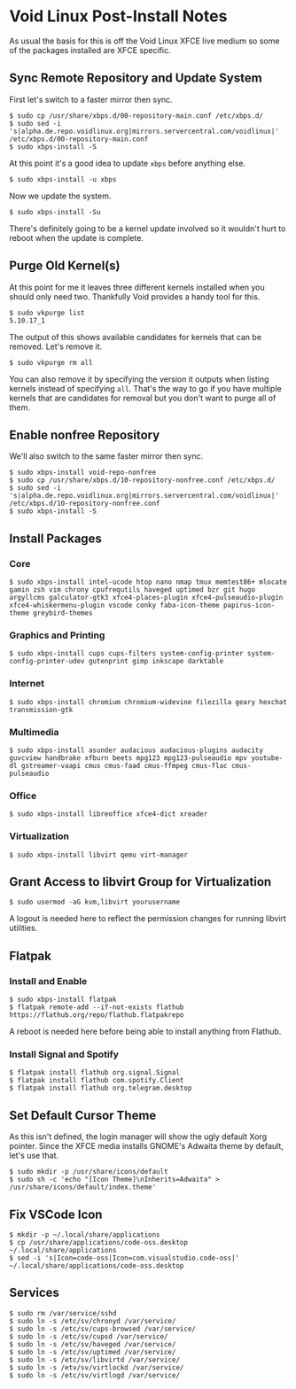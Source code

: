# Void Linux Post-Install Notes

As usual the basis for this is off the Void Linux XFCE live medium so some of
the packages installed are XFCE specific.

## Sync Remote Repository and Update System

First let's switch to a faster mirror then sync.

```console
$ sudo cp /usr/share/xbps.d/00-repository-main.conf /etc/xbps.d/
$ sudo sed -i 's|alpha.de.repo.voidlinux.org|mirrors.servercentral.com/voidlinux|' /etc/xbps.d/00-repository-main.conf
$ sudo xbps-install -S
```

At this point it's a good idea to update `xbps` before anything else.

```console
$ sudo xbps-install -u xbps
```

Now we update the system.

```console
$ sudo xbps-install -Su
```

There's definitely going to be a kernel update involved so it wouldn't hurt to
reboot when the update is complete.

## Purge Old Kernel(s)

At this point for me it leaves three different kernels installed when you
should only need two. Thankfully Void provides a handy tool for this.

```console
$ sudo vkpurge list
5.10.17_1
```

The output of this shows available candidates for kernels that can be removed.
Let's remove it.

```console
$ sudo vkpurge rm all
```

You can also remove it by specifying the version it outputs when listing
kernels instead of specifying `all`. That's the way to go if you have
multiple kernels that are candidates for removal but you don't want to purge
all of them.

## Enable nonfree Repository

We'll also switch to the same faster mirror then sync.

```console
$ sudo xbps-install void-repo-nonfree
$ sudo cp /usr/share/xbps.d/10-repository-nonfree.conf /etc/xbps.d/
$ sudo sed -i 's|alpha.de.repo.voidlinux.org|mirrors.servercentral.com/voidlinux|' /etc/xbps.d/10-repository-nonfree.conf
$ sudo xbps-install -S
```

## Install Packages

### Core

```console
$ sudo xbps-install intel-ucode htop nano nmap tmux memtest86+ mlocate gamin zsh vim chrony cpufrequtils haveged uptimed bzr git hugo argyllcms galculator-gtk3 xfce4-places-plugin xfce4-pulseaudio-plugin xfce4-whiskermenu-plugin vscode conky faba-icon-theme papirus-icon-theme greybird-themes
```

### Graphics and Printing

```console
$ sudo xbps-install cups cups-filters system-config-printer system-config-printer-udev gutenprint gimp inkscape darktable
```

### Internet

```console
$ sudo xbps-install chromium chromium-widevine filezilla geary hexchat transmission-gtk
```

### Multimedia

```console
$ sudo xbps-install asunder audacious audacious-plugins audacity guvcview handbrake xfburn beets mpg123 mpg123-pulseaudio mpv youtube-dl gstreamer-vaapi cmus cmus-faad cmus-ffmpeg cmus-flac cmus-pulseaudio
```

### Office

```console
$ sudo xbps-install libreoffice xfce4-dict xreader
```

### Virtualization

```console
$ sudo xbps-install libvirt qemu virt-manager
```

## Grant Access to libvirt Group for Virtualization

```console
$ sudo usermod -aG kvm,libvirt yourusername
```

A logout is needed here to reflect the permission changes for running libvirt
utilities.

## Flatpak

### Install and Enable

```console
$ sudo xbps-install flatpak
$ flatpak remote-add --if-not-exists flathub https://flathub.org/repo/flathub.flatpakrepo
```

A reboot is needed here before being able to install anything from Flathub.

### Install Signal and Spotify

```console
$ flatpak install flathub org.signal.Signal
$ flatpak install flathub com.spotify.Client
$ flatpak install flathub org.telegram.desktop
```

## Set Default Cursor Theme

As this isn't defined, the login manager will show the ugly default Xorg
pointer. Since the XFCE media installs GNOME's Adwaita theme by default, let's
use that.

```console
$ sudo mkdir -p /usr/share/icons/default
$ sudo sh -c 'echo "[Icon Theme]\nInherits=Adwaita" > /usr/share/icons/default/index.theme'
```

## Fix VSCode Icon

```console
$ mkdir -p ~/.local/share/applications
$ cp /usr/share/applications/code-oss.desktop ~/.local/share/applications
$ sed -i 's|Icon=code-oss|Icon=com.visualstudio.code-oss|' ~/.local/share/applications/code-oss.desktop
```

## Services

```console
$ sudo rm /var/service/sshd
$ sudo ln -s /etc/sv/chronyd /var/service/
$ sudo ln -s /etc/sv/cups-browsed /var/service/
$ sudo ln -s /etc/sv/cupsd /var/service/
$ sudo ln -s /etc/sv/haveged /var/service/
$ sudo ln -s /etc/sv/uptimed /var/service/
$ sudo ln -s /etc/sv/libvirtd /var/service/
$ sudo ln -s /etv/sv/virtlockd /var/service/
$ sudo ln -s /etc/sv/virtlogd /var/service/
```
